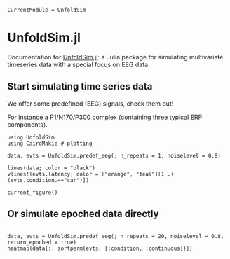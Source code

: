 ```@meta
CurrentModule = UnfoldSim
```

# UnfoldSim.jl

Documentation for [UnfoldSim.jl](https://github.com/unfoldtoolbox/UnfoldSim.jl): a Julia package for simulating multivariate timeseries data with a special focus on EEG data.

## Start simulating time series data
We offer some predefined (EEG) signals, check them out!

For instance a P1/N170/P300 complex (containing three typical ERP components).
```@example main
using UnfoldSim
using CairoMakie # plotting

data, evts = UnfoldSim.predef_eeg(; n_repeats = 1, noiselevel = 0.8)

lines(data; color = "black")
vlines!(evts.latency; color = ["orange", "teal"][1 .+ (evts.condition.=="car")])

current_figure()
```

## Or simulate epoched data directly
```@example main

data, evts = UnfoldSim.predef_eeg(; n_repeats = 20, noiselevel = 0.8, return_epoched = true)
heatmap(data[:, sortperm(evts, [:condition, :continuous])])

```
